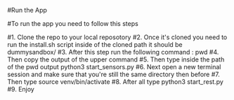 #Run the App

#To run the app you need to follow this steps

#1. Clone the repo to your local reposotory
#2. Once it's cloned you need to run the install.sh script inside of the cloned path it should be dummysandbox/
#3. After this step run the following command : pwd
#4. Then copy the output of the upper command
#5. Then type inside the path of the pwd output python3 start_sensors.py
#6. Next open a new terminal session and make sure that you're still the same directory then before
#7. Then type source venv/bin/activate
#8. After all type python3 start_rest.py
#9. Enjoy
